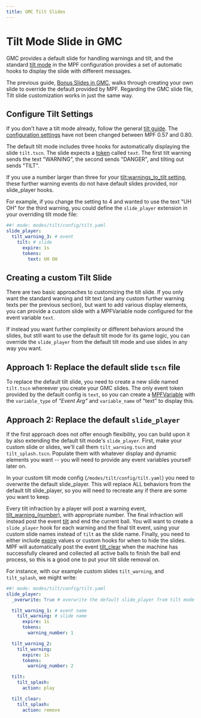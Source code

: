 ```yaml
---
title: GMC Tilt Slides
---
```


# Tilt Mode Slide in GMC

GMC provides a default slide for handling warnings and tilt, and the standard [tilt mode](../../game_logic/modes/tilt.md)
in the MPF configuration provides a set of automatic hooks to display the slide with different messages.

The previous guide, [Bonus Slides in GMC](bonus_mode.md), walks through creating your own slide
to override the default provided by MPF. Regarding the GMC slide file, Tilt slide customization works in just the same way.

## Configure Tilt Settings

If you don't have a tilt mode already, follow the general [tilt guide](../../game_logic/tilt/index.md).
The [configuration settings](../../config/tilt.md#optional-settings) have not been changed between MPF 0.57 and 0.80.

The default tilt mode includes three hooks for automatically displaying the slide `tilt.tscn`.
The slide expects a [token](../reference/slide_player.md#tokens) called `text`.
The first tilt warning sends the text "WARNING", the second sends "DANGER", and tilting out sends "TILT".

If you use a number larger than three for your [tilt:warnings_to_tilt setting](../../config/tilt.md#warnings_to_tilt),
these further warning events do not have default slides provided, nor slide_player hooks.

For example, if you change the setting to 4 and wanted to use the text "UH OH" for the third warning,
you could define the `slide_player` extension in your overriding tilt mode file:

``` yaml
##! mode: modes/tilt/config/tilt.yaml
slide_player:
  tilt_warning_3: # event
    tilt: # slide
      expire: 1s
      tokens:
        text: UH OH
```

## Creating a custom Tilt Slide

There are two basic approaches to customizing the tilt slide.
If you only want the standard warning and tilt text (and any custom further warning texts per the previous section),
but want to add various display elements, you can provide a custom slide with a MPFVariable node configured for the event variable `text`.

If instead you want further complexity or different behaviors around the slides, but still want to use the
default tilt mode for its game logic, you can override the `slide_player` from the default tilt mode and use slides in any way you want.

## Approach 1: Replace the default slide `tscn` file

To replace the default tilt slide, you need to create a new slide named `tilt.tscn` whereever you
create your GMC slides. The only event token provided by the default config is `text`, so
you can create a [MPFVariable](../reference/mpf-variable.md) with the `variable_type` of *"Event Arg"*
and `variable_name` of "text" to display this.

## Approach 2: Replace the default `slide_player`

If the first approach does not offer enough flexibility, you can build upon it by also extending the default tilt
mode's `slide_player`. First, make your custom slide or slides, we'll call them `tilt_warning.tscn` and `tilt_splash.tscn`.
Populate them with whatever display and dynamic elements you want -- you will need to provide any event variables yourself
later on.

In your custom tilt mode config (`/modes/tilt/config/tilt.yaml`) you need to overwrite the default slide_player.
This will replace ALL behaviors from the default tilt slide_player, so you will need to recreate any if there
are some you want to keep.

Every tilt infraction by a player will post a warning event, [tilt_warning_(number)](../../events/tilt_warning_number.md),
with appropriate number. The final infraction will instead post the event [tilt](../../events/tilt.md) and end the current ball.
You will want to create a `slide_player` hook for each warning and the final tilt event, using your custom slide names instead
of `tilt` as the slide name. Finally, you need to either include [expire](../reference/slide_player.md#expire) values or
custom hooks for when to hide the slides. MPF will automatically post the event [tilt_clear](../../events/tilt_clear.md)
when the machine has successfully cleared and collected all active balls to finish the ball end process, so this
is a good one to put your tilt slide removal on.

For instance, with our example custom slides `tilt_warning`, and `tilt_splash`, we might write:

``` yaml
##! mode: modes/tilt/config/tilt.yaml
slide_player:
  _overwrite: True # overwrite the default slide_player from tilt mode

  tilt_warning_1: # event name
    tilt_warning: # slide name
      expire: 1s
      tokens:
        warning_number: 1

  tilt_warning_2:
    tilt_warning:
      expire: 1s
      tokens:
        warning_number: 2

  tilt:
    tilt_splash:
      action: play

  tilt_clear:
    tilt_splash:
      action: remove

```
